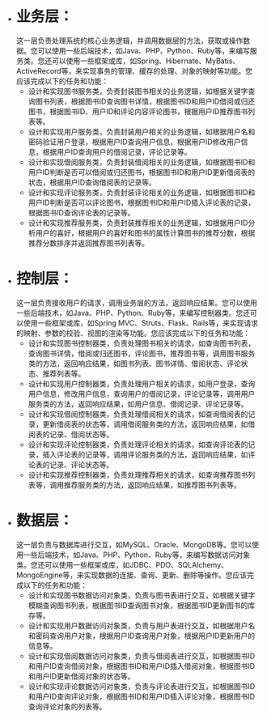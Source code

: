 - # 业务层：
    这一层负责处理系统的核心业务逻辑，并调用数据层的方法，获取或操作数据。您可以使用一些后端技术，如Java、PHP、Python、Ruby等，来编写服务类。您还可以使用一些框架或库，如Spring、Hibernate、MyBatis、ActiveRecord等，来实现事务的管理、缓存的处理、对象的映射等功能。您应该完成以下的任务和功能：
    - 设计和实现图书服务类，负责封装图书相关的业务逻辑，如根据关键字查询图书列表，根据图书ID查询图书详情，根据图书ID和用户ID借阅或归还图书，根据图书ID、用户ID和评论内容评论图书，根据用户ID推荐图书列表等。
    - 设计和实现用户服务类，负责封装用户相关的业务逻辑，如根据用户名和密码验证用户登录，根据用户ID查询用户信息，根据用户ID修改用户信息，根据用户ID查询用户的借阅记录，评论记录等。
    - 设计和实现借阅服务类，负责封装借阅相关的业务逻辑，如根据图书ID和用户ID判断是否可以借阅或归还图书，根据图书ID和用户ID更新借阅表的状态，根据用户ID查询借阅表的记录等。
    - 设计和实现评论服务类，负责封装评论相关的业务逻辑，如根据图书ID和用户ID判断是否可以评论图书，根据图书ID和用户ID插入评论表的记录，根据图书ID查询评论表的记录等。
    - 设计和实现推荐服务类，负责封装推荐相关的业务逻辑，如根据用户ID分析用户的喜好，根据用户的喜好和图书的属性计算图书的推荐分数，根据推荐分数排序并返回推荐图书列表等。
- # 控制层：
    这一层负责接收用户的请求，调用业务层的方法，返回响应结果。您可以使用一些后端技术，如Java、PHP、Python、Ruby等，来编写控制器类。您还可以使用一些框架或库，如Spring MVC、Struts、Flask、Rails等，来实现请求的映射、参数的校验、视图的渲染等功能。您应该完成以下的任务和功能：
    - 设计和实现图书控制器类，负责处理图书相关的请求，如查询图书列表，查询图书详情，借阅或归还图书，评论图书，推荐图书等，调用图书服务类的方法，返回响应结果，如图书列表、图书详情、借阅状态、评论状态、推荐列表等。
    - 设计和实现用户控制器类，负责处理用户相关的请求，如用户登录，查询用户信息，修改用户信息，查询用户的借阅记录，评论记录等，调用用户服务类的方法，返回响应结果，如用户信息、借阅记录、评论记录等。
    - 设计和实现借阅控制器类，负责处理借阅相关的请求，如查询借阅表的记录，更新借阅表的状态等，调用借阅服务类的方法，返回响应结果，如借阅表的记录、借阅状态等。
    - 设计和实现评论控制器类，负责处理评论相关的请求，如查询评论表的记录，插入评论表的记录等，调用评论服务类的方法，返回响应结果，如评论表的记录、评论状态等。
    - 设计和实现推荐控制器类，负责处理推荐相关的请求，如查询推荐图书列表等，调用推荐服务类的方法，返回响应结果，如推荐图书列表等。
- # 数据层：
    这一层负责与数据库进行交互，如MySQL、Oracle、MongoDB等。您可以使用一些后端技术，如Java、PHP、Python、Ruby等，来编写数据访问对象类。您还可以使用一些框架或库，如JDBC、PDO、SQLAlchemy、MongoEngine等，来实现数据的连接、查询、更新、删除等操作。您应该完成以下的任务和功能：
    - 设计和实现图书数据访问对象类，负责与图书表进行交互，如根据关键字模糊查询图书列表，根据图书ID查询图书对象，根据图书ID更新图书的库存等。
    - 设计和实现用户数据访问对象类，负责与用户表进行交互，如根据用户名和密码查询用户对象，根据用户ID查询用户对象，根据用户ID更新用户的信息等。
    - 设计和实现借阅数据访问对象类，负责与借阅表进行交互，如根据图书ID和用户ID查询借阅对象，根据图书ID和用户ID插入借阅对象，根据图书ID和用户ID更新借阅对象的状态等。
    - 设计和实现评论数据访问对象类，负责与评论表进行交互，如根据图书ID和用户ID查询评论对象，根据图书ID和用户ID插入评论对象，根据图书ID查询评论对象的列表等。
